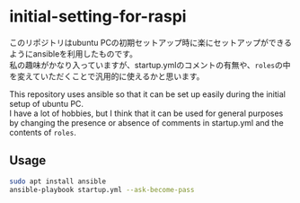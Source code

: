 # initial-setting-for-raspi
このリポジトリはubuntu PCの初期セットアップ時に楽にセットアップができるようにansibleを利用したものです。  
私の趣味がかなり入っていますが、startup.ymlのコメントの有無や、`roles`の中を変えていただくことで汎用的に使えるかと思います。

This repository uses ansible so that it can be set up easily during the initial setup of ubuntu PC.  
I have a lot of hobbies, but I think that it can be used for general purposes by changing the presence or absence of comments in startup.yml and the contents of `roles`.

## Usage

```sh
sudo apt install ansible
ansible-playbook startup.yml --ask-become-pass
```
